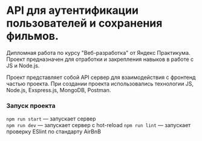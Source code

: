 # API для аутентификации пользователей и сохранения фильмов.

Дипломная работа по курсу "Веб-разработка" от Яндекс Практикума. Проект предназначен для отработки и закрепления навыков в работе с JS и Node.js.

Проект представляет собой API сервер для взаимодействия с фронтенд частью проекта. При создании проекта использовались технологии JS, Node.js, Exspress.js, MongoDB, Postman.


### Запуск проекта
`npm run start` — запускает сервер   
`npm run dev` — запускает сервер с hot-reload
`npm run lint` — запускает проверку ESlint по стандарту AirBnB
